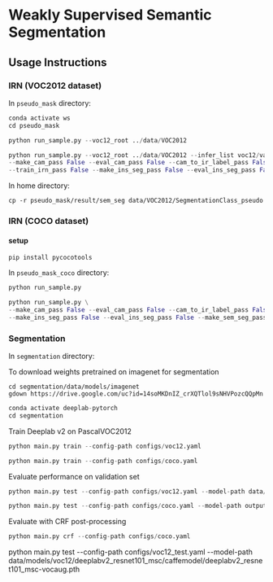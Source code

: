 # Weakly Supervised Semantic Segmentation

## Usage Instructions

### IRN (VOC2012 dataset)

In `pseudo_mask` directory:

```python
conda activate ws
cd pseudo_mask
```

```python
python run_sample.py --voc12_root ../data/VOC2012
```

```python
python run_sample.py --voc12_root ../data/VOC2012 --infer_list voc12/val.txt --train_cam_pass False \
--make_cam_pass False --eval_cam_pass False --cam_to_ir_label_pass False \
--train_irn_pass False --make_ins_seg_pass False --eval_ins_seg_pass False --make_sem_seg_pass False
```

In home directory:
```
cp -r pseudo_mask/result/sem_seg data/VOC2012/SegmentationClass_pseudo
```

### IRN (COCO dataset)

#### setup

```
pip install pycocotools
```

In `pseudo_mask_coco` directory:

```python
python run_sample.py

python run_sample.py \
--make_cam_pass False --eval_cam_pass False --cam_to_ir_label_pass False --train_irn_pass False \
--make_ins_seg_pass False --eval_ins_seg_pass False --make_sem_seg_pass False --eval_sem_seg_pass False

```

### Segmentation

In `segmentation` directory:

To download weights pretrained on imagenet for segmentation
```
cd segmentation/data/models/imagenet
gdown https://drive.google.com/uc?id=14soMKDnIZ_crXQTlol9sNHVPozcQQpMn
```

```python
conda activate deeplab-pytorch
cd segmentation
```

Train Deeplab v2 on PascalVOC2012
```python
python main.py train --config-path configs/voc12.yaml

python main.py train --config-path configs/coco.yaml
```

Evaluate performance on validation set

```python
python main.py test --config-path configs/voc12.yaml --model-path data/models/voc12/deeplabv2_resnet101_msc/train/checkpoint_final.pth

python main.py test --config-path configs/coco.yaml --model-path output/coco/models/coco/deeplabv2_resnet101_msc/train2014/checkpoint_final.pth
```

Evaluate with CRF post-processing
```python
python main.py crf --config-path configs/coco.yaml
```


python main.py test --config-path configs/voc12_test.yaml --model-path data/models/voc12/deeplabv2_resnet101_msc/caffemodel/deeplabv2_resnet101_msc-vocaug.pth


